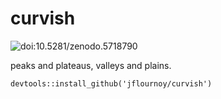 # curvish

![doi:10.5281/zenodo.5718790](https://zenodo.org/badge/DOI/10.5281/zenodo.5718790.svg)

peaks and plateaus, valleys and plains.

```{r}
devtools::install_github('jflournoy/curvish')
```
